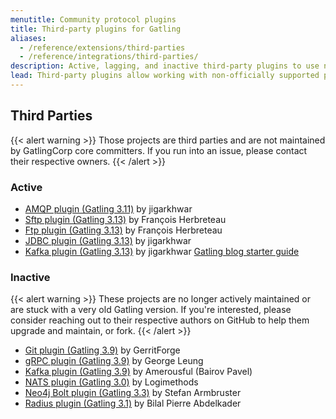 ```yaml
---
menutitle: Community protocol plugins
title: Third-party plugins for Gatling
aliases:
  - /reference/extensions/third-parties
  - /reference/integrations/third-parties/
description: Active, lagging, and inactive third-party plugins to use non-officially supported protocols, such as Kafka, AMQP, Cassandra and JDBC.
lead: Third-party plugins allow working with non-officially supported protocols.
---
```


## Third Parties

{{< alert warning >}}
Those projects are third parties and are not maintained by GatlingCorp core committers.
If you run into an issue, please contact their respective owners.
{{< /alert >}}

### Active

* [AMQP plugin (Gatling 3.11)](https://github.com/galax-io/gatling-amqp-plugin) by jigarkhwar
* [Sftp plugin (Gatling 3.13)](https://github.com/fherbreteau/gatling-sftp) by François Herbreteau
* [Ftp plugin (Gatling 3.13)](https://github.com/fherbreteau/gatling-ftp) by François Herbreteau
* [JDBC plugin (Gatling 3.13)](https://github.com/galax-io/gatling-jdbc-plugin) by jigarkhwar
* [Kafka plugin (Gatling 3.13)](https://github.com/galax-io/gatling-kafka-plugin) by jigarkhwar [Gatling blog starter guide](https://gatling.io/blog/kafka-load-test)

### Inactive

{{< alert warning >}}
These projects are no longer actively maintained or are stuck with a very old Gatling version.
If you're interested, please consider reaching out to their respective authors on GitHub to help them upgrade and maintain, or fork.
{{< /alert >}}

* [Git plugin (Gatling 3.9)](https://github.com/GerritForge/gatling-git) by GerritForge
* [gRPC plugin (Gatling 3.9)](https://github.com/phiSgr/gatling-grpc) by George Leung
* [Kafka plugin (Gatling 3.9)](https://github.com/Amerousful/gatling-kafka) by Amerousful (Bairov Pavel)
* [NATS plugin (Gatling 3.0)](https://github.com/Logimethods/nats-connector-gatling) by Logimethods
* [Neo4j Bolt plugin (Gatling 3.3)](https://github.com/sarmbruster/gatling-bolt) by Stefan Armbruster
* [Radius plugin (Gatling 3.1)](https://github.com/bpabdelkader/gatling-radius) by Bilal Pierre Abdelkader
